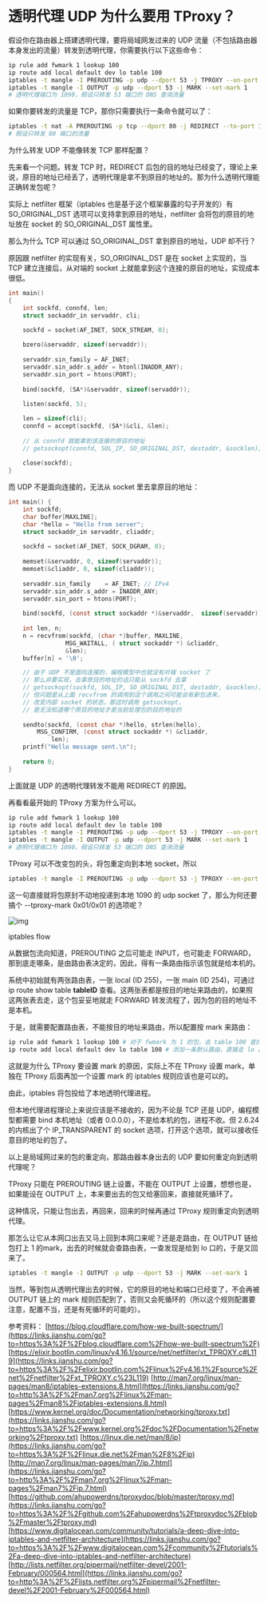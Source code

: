 # 透明代理 UDP 为什么要用 TProxy？

假设你在路由器上搭建透明代理，要将局域网发过来的 UDP 流量（不包括路由器本身发出的流量）转发到透明代理，你需要执行以下这些命令：

```bash
ip rule add fwmark 1 lookup 100
ip route add local default dev lo table 100
iptables -t mangle -I PREROUTING -p udp --dport 53 -j TPROXY --on-port 1090 --tproxy-mark 0x01/0x01
iptables -t mangle -I OUTPUT -p udp --dport 53 -j MARK --set-mark 1
# 透明代理端口为 1090，假设只转发 53 端口的 DNS 查询流量
```

如果你要转发的流量是 TCP，那你只需要执行一条命令就可以了：

```bash
iptables -t nat -A PREROUTING -p tcp --dport 80 -j REDIRECT --to-port 1090
# 假设只转发 80 端口的流量
```

为什么转发 UDP 不能像转发 TCP 那样配置？

先来看一个问题。转发 TCP 时，REDIRECT 后包的目的地址已经变了，理论上来说，原目的地址已经丢了，透明代理是拿不到原目的地址的。那为什么透明代理能正确转发包呢？

实际上 netfilter 框架（iptables 也是基于这个框架暴露的勾子开发的）有 SO_ORIGINAL_DST 选项可以支持拿到原目的地址，netfilter 会将包的原目的地址放在 socket 的 SO_ORIGINAL_DST 属性里。

那么为什么 TCP 可以通过 SO_ORIGINAL_DST 拿到原目的地址，UDP 却不行？

原因跟 netfilter 的实现有关，SO_ORIGINAL_DST 是在 socket 上实现的，当 TCP 建立连接后，从对端的 socket 上就能拿到这个连接的原目的地址，实现成本很低。

```c
int main() 
{ 
    int sockfd, connfd, len; 
    struct sockaddr_in servaddr, cli; 
  
    sockfd = socket(AF_INET, SOCK_STREAM, 0); 

    bzero(&servaddr, sizeof(servaddr)); 
  
    servaddr.sin_family = AF_INET; 
    servaddr.sin_addr.s_addr = htonl(INADDR_ANY); 
    servaddr.sin_port = htons(PORT); 
  
    bind(sockfd, (SA*)&servaddr, sizeof(servaddr));
  
    listen(sockfd, 5);

    len = sizeof(cli); 
    connfd = accept(sockfd, (SA*)&cli, &len); 
  
    // 从 connfd 就能拿到该连接的原目的地址
    // getsockopt(connfd, SOL_IP, SO_ORIGINAL_DST, destaddr, &socklen);
  
    close(sockfd); 
} 
```

而 UDP 不是面向连接的，无法从 socket 里去拿原目的地址：

```c
int main() { 
    int sockfd; 
    char buffer[MAXLINE]; 
    char *hello = "Hello from server"; 
    struct sockaddr_in servaddr, cliaddr; 
    
    sockfd = socket(AF_INET, SOCK_DGRAM, 0);
      
    memset(&servaddr, 0, sizeof(servaddr)); 
    memset(&cliaddr, 0, sizeof(cliaddr)); 
    
    servaddr.sin_family    = AF_INET; // IPv4 
    servaddr.sin_addr.s_addr = INADDR_ANY; 
    servaddr.sin_port = htons(PORT); 
      
    bind(sockfd, (const struct sockaddr *)&servaddr,  sizeof(servaddr));
      
    int len, n; 
    n = recvfrom(sockfd, (char *)buffer, MAXLINE,  
                MSG_WAITALL, ( struct sockaddr *) &cliaddr, 
                &len); 
    buffer[n] = '\0'; 

    // 由于 UDP 不是面向连接的，编程模型中也就没有对端 socket 了
    // 那么非要实现，去拿原目的地址的话只能从 sockfd 去拿
    // getsockopt(sockfd, SOL_IP, SO_ORIGINAL_DST, destaddr, &socklen);
    // 但问题是从上面 recvfrom 的调用到这个调用之间可能会有新包进来，
    // 改变内部 socket 的状态，那这时调用 getsockopt，
    // 是无法知道哪个原目的地址才是当前处理包的目的地址的
  
    sendto(sockfd, (const char *)hello, strlen(hello),  
        MSG_CONFIRM, (const struct sockaddr *) &cliaddr, 
            len); 
    printf("Hello message sent.\n");  
      
    return 0; 
} 
```

上面就是 UDP 的透明代理转发不能用 REDIRECT 的原因。

再看看最开始的 TProxy 方案为什么可以。

```bash
ip rule add fwmark 1 lookup 100
ip route add local default dev lo table 100
iptables -t mangle -I PREROUTING -p udp --dport 53 -j TPROXY --on-port 1090 --tproxy-mark 0x01/0x01
iptables -t mangle -I OUTPUT -p udp --dport 53 -j MARK --set-mark 1
# 透明代理端口为 1090，假设只转发 53 端口的 DNS 查询流量
```

TProxy 可以不改变包的头，将包重定向到本地 socket，所以

```bash
iptables -t mangle -I PREROUTING -p udp --dport 53 -j TPROXY --on-port 1090 --tproxy-mark 0x01/0x01
```

这一句直接就将包原封不动地投递到本地 1090 的 udp socket 了，那么为何还要搞个 --tproxy-mark 0x01/0x01 的选项呢？

![img](https://cdn.jsdelivr.net/gh/OneYX/resources@master/images/2021/07/19/20210719210840.png)

iptables flow

从数据包流向知道，PREROUTING 之后可能走 INPUT，也可能走 FORWARD，那到底走哪条，是由路由表决定的，因此，得有一条路由指示该包就是给本机的。

系统中初始就有两张路由表，一张 local (ID 255)，一张 main (ID 254)，可通过 ip route show table **tableID** 查看。这两张表都是按目的地址来路由的，如果照这两张表去走，这个包妥妥地就走 FORWARD 转发流程了，因为包的目的地址不是本机。

于是，就需要配置路由表，不能按目的地址来路由，所以配置按 mark 来路由：

```bash
ip rule add fwmark 1 lookup 100 # 对于 fwmark 为 1 的包，去 table 100 查找路由
ip route add local default dev lo table 100 # 添加一条默认路由，直接走 lo 出
```

这就是为什么 TProxy 要设置 mark 的原因，实际上不在 TProxy 设置 mark，单独在 TProxy 后面再加一个设置 mark 的 iptables 规则应该也是可以的。

由此，iptables 将包投给了本地透明代理进程。

但本地代理进程理论上来说应该是不接收的，因为不论是 TCP 还是 UDP，编程模型都需要 bind 本机地址（或者 0.0.0.0），不是给本机的包，进程不收。但 2.6.24 的内核出了个 IP_TRANSPARENT 的 socket 选项，打开这个选项，就可以接收任意目的地址的包了。

以上是局域网过来的包的重定向，那路由器本身出去的 UDP 要如何重定向到透明代理呢？

TProxy 只能在 PREROUTING 链上设置，不能在 OUTPUT 上设置，想想也是，如果能设在 OUTPUT 上，本来要出去的包又给塞回来，直接就死循环了。

这种情况，只能让包出去，再回来，回来的时候再通过 TProxy 规则重定向到透明代理。

那怎么让它从本网口出去又马上回到本网口来呢？还是走路由，在 OUTPUT 链给包打上 1 的mark，出去的时候就会查路由表，一查发现是给到 lo 口的，于是又回来了。

```bash
iptables -t mangle -I OUTPUT -p udp --dport 53 -j MARK --set-mark 1
```

当然，等到包从透明代理出去的时候，它的原目的地址和端口已经变了，不会再被 OUTPUT 链上的 mark 规则匹配到了，否则又会死循环的（所以这个规则配置要注意，配置不当，还是有死循环的可能的）。

参考资料：
[https://blog.cloudflare.com/how-we-built-spectrum/](https://links.jianshu.com/go?to=https%3A%2F%2Fblog.cloudflare.com%2Fhow-we-built-spectrum%2F)
[https://elixir.bootlin.com/linux/v4.16.1/source/net/netfilter/xt_TPROXY.c#L119](https://links.jianshu.com/go?to=https%3A%2F%2Felixir.bootlin.com%2Flinux%2Fv4.16.1%2Fsource%2Fnet%2Fnetfilter%2Fxt_TPROXY.c%23L119)
[http://man7.org/linux/man-pages/man8/iptables-extensions.8.html](https://links.jianshu.com/go?to=http%3A%2F%2Fman7.org%2Flinux%2Fman-pages%2Fman8%2Fiptables-extensions.8.html)
[https://www.kernel.org/doc/Documentation/networking/tproxy.txt](https://links.jianshu.com/go?to=https%3A%2F%2Fwww.kernel.org%2Fdoc%2FDocumentation%2Fnetworking%2Ftproxy.txt)
[https://linux.die.net/man/8/ip](https://links.jianshu.com/go?to=https%3A%2F%2Flinux.die.net%2Fman%2F8%2Fip)
[http://man7.org/linux/man-pages/man7/ip.7.html](https://links.jianshu.com/go?to=http%3A%2F%2Fman7.org%2Flinux%2Fman-pages%2Fman7%2Fip.7.html)
[https://github.com/ahupowerdns/tproxydoc/blob/master/tproxy.md](https://links.jianshu.com/go?to=https%3A%2F%2Fgithub.com%2Fahupowerdns%2Ftproxydoc%2Fblob%2Fmaster%2Ftproxy.md)
[https://www.digitalocean.com/community/tutorials/a-deep-dive-into-iptables-and-netfilter-architecture](https://links.jianshu.com/go?to=https%3A%2F%2Fwww.digitalocean.com%2Fcommunity%2Ftutorials%2Fa-deep-dive-into-iptables-and-netfilter-architecture)
[http://lists.netfilter.org/pipermail/netfilter-devel/2001-February/000564.html](https://links.jianshu.com/go?to=http%3A%2F%2Flists.netfilter.org%2Fpipermail%2Fnetfilter-devel%2F2001-February%2F000564.html)
